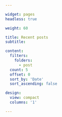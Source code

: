 ```yaml
---

widget: pages
headless: true

weight: 60

title: Recent posts
subtitle:

content:
  filters:
    folders:
      - post
  count: 5
  offset: 0
  sort_by: 'Date'
  sort_ascending: false

design:
  view: compact
  columns: '1'

---
```

